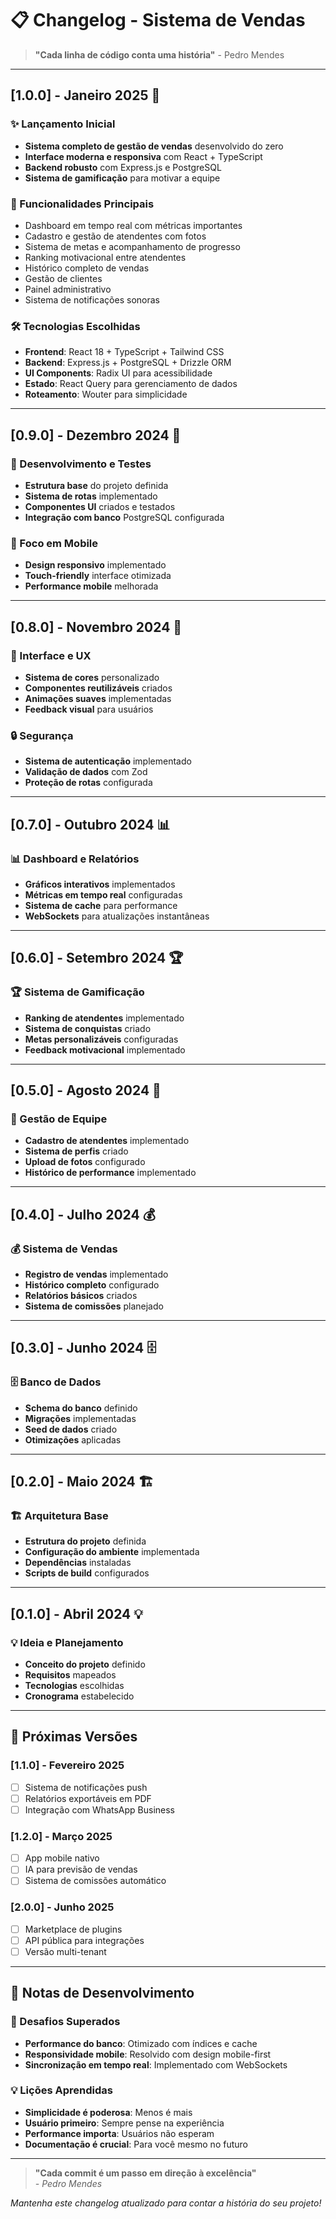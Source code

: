 # 📋 Changelog - Sistema de Vendas

> **"Cada linha de código conta uma história"** - Pedro Mendes

---

## [1.0.0] - Janeiro 2025 🎉

### ✨ Lançamento Inicial
- **Sistema completo de gestão de vendas** desenvolvido do zero
- **Interface moderna e responsiva** com React + TypeScript
- **Backend robusto** com Express.js e PostgreSQL
- **Sistema de gamificação** para motivar a equipe

### 🎯 Funcionalidades Principais
- Dashboard em tempo real com métricas importantes
- Cadastro e gestão de atendentes com fotos
- Sistema de metas e acompanhamento de progresso
- Ranking motivacional entre atendentes
- Histórico completo de vendas
- Gestão de clientes
- Painel administrativo
- Sistema de notificações sonoras

### 🛠️ Tecnologias Escolhidas
- **Frontend**: React 18 + TypeScript + Tailwind CSS
- **Backend**: Express.js + PostgreSQL + Drizzle ORM
- **UI Components**: Radix UI para acessibilidade
- **Estado**: React Query para gerenciamento de dados
- **Roteamento**: Wouter para simplicidade

---

## [0.9.0] - Dezembro 2024 🚧

### 🔧 Desenvolvimento e Testes
- **Estrutura base** do projeto definida
- **Sistema de rotas** implementado
- **Componentes UI** criados e testados
- **Integração com banco** PostgreSQL configurada

### 📱 Foco em Mobile
- **Design responsivo** implementado
- **Touch-friendly** interface otimizada
- **Performance mobile** melhorada

---

## [0.8.0] - Novembro 2024 🎨

### 🎨 Interface e UX
- **Sistema de cores** personalizado
- **Componentes reutilizáveis** criados
- **Animações suaves** implementadas
- **Feedback visual** para usuários

### 🔒 Segurança
- **Sistema de autenticação** implementado
- **Validação de dados** com Zod
- **Proteção de rotas** configurada

---

## [0.7.0] - Outubro 2024 📊

### 📊 Dashboard e Relatórios
- **Gráficos interativos** implementados
- **Métricas em tempo real** configuradas
- **Sistema de cache** para performance
- **WebSockets** para atualizações instantâneas

---

## [0.6.0] - Setembro 2024 🏆

### 🏆 Sistema de Gamificação
- **Ranking de atendentes** implementado
- **Sistema de conquistas** criado
- **Metas personalizáveis** configuradas
- **Feedback motivacional** implementado

---

## [0.5.0] - Agosto 2024 👥

### 👥 Gestão de Equipe
- **Cadastro de atendentes** implementado
- **Sistema de perfis** criado
- **Upload de fotos** configurado
- **Histórico de performance** implementado

---

## [0.4.0] - Julho 2024 💰

### 💰 Sistema de Vendas
- **Registro de vendas** implementado
- **Histórico completo** configurado
- **Relatórios básicos** criados
- **Sistema de comissões** planejado

---

## [0.3.0] - Junho 2024 🗄️

### 🗄️ Banco de Dados
- **Schema do banco** definido
- **Migrações** implementadas
- **Seed de dados** criado
- **Otimizações** aplicadas

---

## [0.2.0] - Maio 2024 🏗️

### 🏗️ Arquitetura Base
- **Estrutura do projeto** definida
- **Configuração do ambiente** implementada
- **Dependências** instaladas
- **Scripts de build** configurados

---

## [0.1.0] - Abril 2024 💡

### 💡 Ideia e Planejamento
- **Conceito do projeto** definido
- **Requisitos** mapeados
- **Tecnologias** escolhidas
- **Cronograma** estabelecido

---

## 🎯 Próximas Versões

### [1.1.0] - Fevereiro 2025
- [ ] Sistema de notificações push
- [ ] Relatórios exportáveis em PDF
- [ ] Integração com WhatsApp Business

### [1.2.0] - Março 2025
- [ ] App mobile nativo
- [ ] IA para previsão de vendas
- [ ] Sistema de comissões automático

### [2.0.0] - Junho 2025
- [ ] Marketplace de plugins
- [ ] API pública para integrações
- [ ] Versão multi-tenant

---

## 📝 Notas de Desenvolvimento

### 🚧 Desafios Superados
- **Performance do banco**: Otimizado com índices e cache
- **Responsividade mobile**: Resolvido com design mobile-first
- **Sincronização em tempo real**: Implementado com WebSockets

### 💡 Lições Aprendidas
- **Simplicidade é poderosa**: Menos é mais
- **Usuário primeiro**: Sempre pense na experiência
- **Performance importa**: Usuários não esperam
- **Documentação é crucial**: Para você mesmo no futuro

---

> **"Cada commit é um passo em direção à excelência"**  
> *- Pedro Mendes*

*Mantenha este changelog atualizado para contar a história do seu projeto!*

